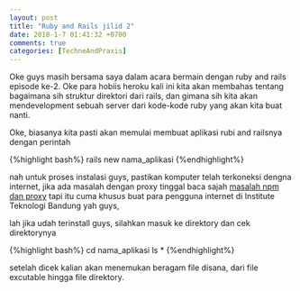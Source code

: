 ```yaml
---
layout: post
title: "Ruby and Rails jilid 2"
date: 2018-1-7 01:41:32 +0700
comments: true
categories: [TechneAndPraxis]
---
```

Oke guys masih bersama saya dalam acara bermain dengan ruby and rails episode ke-2. Oke para hobiis heroku kali ini kita akan membahas tentang bagaimana sih struktur direktori dari rails, dan gimana sih kita akan mendevelopment sebuah server dari kode-kode ruby yang akan kita buat nanti. 

Oke, biasanya kita pasti akan memulai membuat aplikasi rubi and railsnya dengan perintah

{%highlight bash%}
rails new nama_aplikasi
{%endhighlight%}

nah untuk proses instalasi guys, pastikan komputer telah terkoneksi dengna internet, jika ada masalah dengan proxy tinggal baca sajah [masalah npm dan proxy]() tapi itu cuma khusus buat para pengguna internet di Institute Teknologi Bandung yah guys, 

lah jika udah terinstall guys, silahkan masuk ke direktory dan cek direktorynya 

{%highlight bash%}
cd nama_aplikasi
ls *
{%endhighlight%}

setelah dicek kalian akan menemukan beragam file disana, dari file excutable hingga file direktory. 
